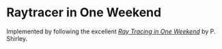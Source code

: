 # Raytracer in One Weekend

Implemented by following the excellent [_Ray Tracing in One Weekend_](https://raytracing.github.io/books/RayTracingInOneWeekend.html) by P. Shirley.

